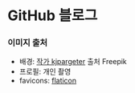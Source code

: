 # GitHub 블로그


### 이미지 출처
- 배경: <a href="https://kr.freepik.com/free-vector/abstract-hand-painted-beach-themed-watercolour-background_49256344.htm#query=%ED%85%8C%EB%A7%88&position=14&from_view=search&track=sph">작가 kjpargeter</a> 출처 Freepik
- 프로필: 개인 촬영
- favicons: [flaticon](https://www.flaticon.com/free-icon/mid-autumn_7350314?term=rabbit&page=1&position=93&origin=search&related_id=7350314)